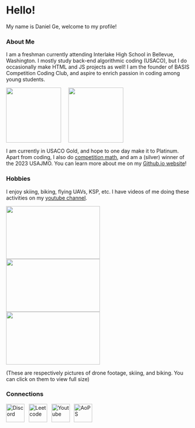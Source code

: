 # Hello!

My name is Daniel Ge, welcome to my profile! 

### About Me
I am a freshman currently attending Interlake High School in Bellevue, Washington. I mostly study back-end algorithmic coding (USACO), but I do occasionally make HTML and JS projects as well! I am the founder of BASIS Competition Coding Club, and aspire to enrich passion in coding among young students.

<img align="center" height="150px" src="https://github-readme-stats.vercel.app/api/top-langs/?username=DenialRiver8810&layout=compact&border_color=505c8c&theme=cobalt&border_radius=15&hide=jupyter%20notebook&langs_count=6%22"> &nbsp;&nbsp;&nbsp; <img align="center" height="150px" src="https://github-readme-stats.vercel.app/api/wakatime?username=DenialRiver8810&border_color=505c8c&theme=cobalt&border_radius=15">

I am currently in USACO Gold, and hope to one day make it to Platinum. Apart from coding, I also do [competition math](https://artofproblemsolving.com/community/user/421556), and am a (silver) winner of the 2023 USAJMO. You can learn more about me on my [Github.io website](https://denialriver8810.github.io/)!

### Hobbies
I enjoy skiing, biking, flying UAVs, KSP, etc. I have videos of me doing these activities on my [youtube channel](https://www.youtube.com/channel/UCn0-0NrbLV_EdIIn2WWQ4uw). 

<img src="https://github.com/DenialRiver8810/DenialRiver8810/assets/52391257/41330cbd-cd87-448e-b336-5d18211344f4" style="width:256px; height:144px">  
<img src="https://github.com/DenialRiver8810/DenialRiver8810/assets/52391257/677261f6-bc15-4820-ad25-fbf8b8c7636c" style="width:256px; height:144px">
<img src="https://github.com/DenialRiver8810/DenialRiver8810/assets/52391257/a1a0034a-02ce-41be-be86-52d99c9f4801" style="width:256px; height:144px">

(These are respectively pictures of drone footage, skiing, and biking. You can click on them to view full size)

### Connections
<a href="https://discordapp.com/users/701556544462127124" target="_blank"><img align="center" src="https://clipground.com/images/discord-icon-png-4.png" alt="Discord" height="50" /></a>&nbsp;&nbsp;
<a href="https://leetcode.com/DenialRiver8810/" target="_blank"><img align="center" src="https://leetcode.com/_next/static/images/logo-dark-c96c407d175e36c81e236fcfdd682a0b.png" alt="Leetcode" height="50" /></a>&nbsp;&nbsp;
<a href="https://www.youtube.com/channel/UCn0-0NrbLV_EdIIn2WWQ4uw" target="_blank"><img align="center" src="https://www.freeiconspng.com/thumbs/youtube-logo-png/hd-youtube-logo-png-transparent-background-20.png" alt="Youtube" height="50" /></a>&nbsp;&nbsp;
<a href="https://artofproblemsolving.com/community/user/421556" target="_blank"><img align="center" src="https://github.com/DenialRiver8810/DenialRiver8810/assets/52391257/19395c62-d6dc-4a73-a4cf-b5f48642445a" alt="AoPS" height="50" /></a>&nbsp;&nbsp;
